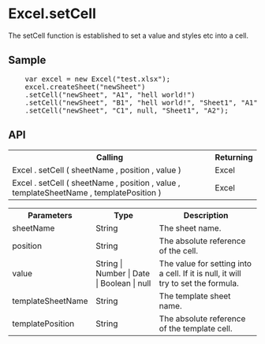<H1>Excel.setCell</H1>

The setCell function is established to set a value and styles etc into a cell.

<h2>Sample</h2>
<pre>
	var excel = new Excel("test.xlsx");
	excel.createSheet("newSheet")
	.setCell("newSheet", "A1", "hell world!")					// To set a value into a cell.
	.setCell("newSheet", "B1", "hell world!", "Sheet1", "A1")	// To set a value into a cell and to copy styles from another cell.
	.setCell("newSheet", "C1", null, "Sheet1", "A2");			// If value is null, it will try to set the formula.
</pre>

<h2>API</h2>

<table>
<tr><th>Calling</th><th>Returning</th></tr>
<tr><td>Excel . setCell ( sheetName , position , value )</td><td>Excel</td></tr>
<tr><td>Excel . setCell ( sheetName , position , value , templateSheetName , templatePosition )</td><td>Excel</td></tr>
</table>


<table>
<tr><th>Parameters</th><th>Type</th><th>Description</th></tr>
<tr><td>sheetName</td><td>String</td><td>The sheet name.</td></tr>
<tr><td>position</td><td>String</td><td>The absolute reference of the cell.</td></tr>
<tr><td>value</td><td>String | Number | Date | Boolean | null</td><td>The value for setting into a cell. If it is null, it will try to set the formula.</td></tr>
<tr><td>templateSheetName</td><td>String</td><td>The template sheet name.</td></tr>
<tr><td>templatePosition</td><td>String</td><td>The absolute reference of the template cell.</td></tr>

</table>

